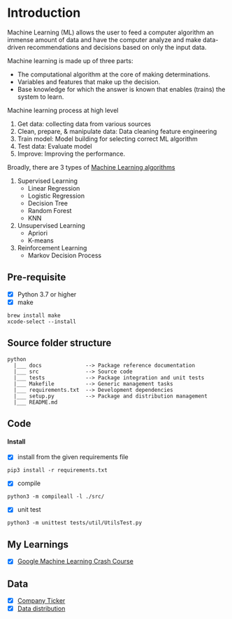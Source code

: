 # Introduction
Machine Learning (ML) allows the user to feed a computer algorithm an immense amount of data and have the computer analyze and make data-driven recommendations and decisions based on only the input data.

Machine learning is made up of three parts:
* The computational algorithm at the core of making determinations.
* Variables and features that make up the decision.
* Base knowledge for which the answer is known that enables (trains) the system to learn.

Machine learning process at high level
1. Get data: collecting data from various sources
2. Clean, prepare, & manipulate data: Data cleaning feature engineering
3. Train model: Model building for selecting correct ML algorithm
4. Test data: Evaluate model
5. Improve: Improving the performance.

Broadly, there are 3 types of [Machine Learning algorithms](docs/algorithms.md)
1. Supervised Learning
   * Linear Regression
   * Logistic Regression
   * Decision Tree
   * Random Forest
   * KNN
2. Unsupervised Learning
   * Apriori
   * K-means
3. Reinforcement Learning
   * Markov Decision Process

## Pre-requisite
- [X] Python 3.7 or higher
- [X] make
``````terminal
brew install make 
xcode-select --install
``````

## Source folder structure
`````
python
  |___ docs              --> Package reference documentation
  |___ src               --> Source code
  |___ tests             --> Package integration and unit tests
  |___ Makefile          --> Generic management tasks
  |___ requirements.txt  --> Development dependencies
  |___ setup.py          --> Package and distribution management
  |___ README.md
`````

## Code
#### Install
-[X] install from the given requirements file
`````
pip3 install -r requirements.txt
`````

-[X] compile
`````
python3 -m compileall -l ./src/
`````

-[X] unit test
`````
python3 -m unittest tests/util/UtilsTest.py
`````


## My Learnings
- [X] [Google Machine Learning Crash Course](https://developers.google.com/machine-learning/crash-course/ml-intro)

## Data
- [X] [Company Ticker](https://www.sec.gov/files/company_tickers.json)
- [X] [Data distribution](https://www.sec.gov/data.json)
